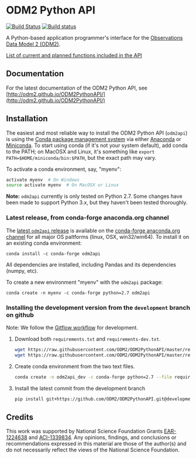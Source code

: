 ODM2 Python API
===============

[![Build Status](https://travis-ci.org/ODM2/ODM2PythonAPI.svg?branch=master)](https://travis-ci.org/ODM2/ODM2PythonAPI)
[![Build status](https://ci.appveyor.com/api/projects/status/c13bxn6xvgv5kglt?svg=true)](https://ci.appveyor.com/project/odm2bot/odm2pythonapi)


A Python-based application programmer's interface for the
[Observations Data Model 2 (ODM2)](http://odm2.org).

[List of current and planned functions included in the API](https://github.com/ODM2/ODM2PythonAPI/blob/master/doc/APIFunctionList.md)

## Documentation

For the latest documentation of the ODM2 Python API, see [http://odm2.github.io/ODM2PythonAPI/](http://odm2.github.io/ODM2PythonAPI/)

## Installation

The easiest and most reliable way to install the ODM2 Python API (`odm2api`) is using the
[Conda package management system](http://conda.pydata.org/docs/)
via either
[Anaconda](https://www.continuum.io/downloads)
or
[Miniconda](http://conda.pydata.org/miniconda.html).
To start using conda (if it's not your system default),
add conda to the PATH; on MacOSX and Linux,
it's something like `export PATH=$HOME/miniconda/bin:$PATH`,
but the exact path may vary.

To activate a conda environment, say, "myenv":

```bash
activate myenv  # On Windows
source activate myenv  # On MacOSX or Linux
```

**Note:** `odm2api` currently is only tested on Python 2.7. Some changes have been made to support Python 3.x,
but they haven't been tested thoroughly.


### Latest release, from conda-forge anaconda.org channel

The
[latest `odm2api` release](https://github.com/ODM2/ODM2PythonAPI/releases)
is available on the
[conda-forge anaconda.org channel](https://anaconda.org/conda-forge/odm2api)
for all major OS paltforms (linux, OSX, win32/win64).
To install it on an existing conda environment:

```
conda install -c conda-forge odm2api
```

All dependencies are installed,
including Pandas and its dependencies (numpy, etc).

To create a new environment "myenv" with the `odm2api` package:

```
conda create -n myenv -c conda-forge python=2.7 odm2api
```

### Installing the development version from the `development` branch on github

Note: We follow the [Gitflow workflow](https://www.atlassian.com/git/tutorials/comparing-workflows/gitflow-workflow) for development.

1. Download both `requirements.txt` and `requirements-dev.txt`.
    ``` bash
    wget https://raw.githubusercontent.com/ODM2/ODM2PythonAPI/master/requirements.txt
    wget https://raw.githubusercontent.com/ODM2/ODM2PythonAPI/master/requirements-dev.txt
    ```

2. Create conda environment from the two text files.
    ```bash
    conda create -n odm2api_dev -c conda-forge python=2.7 --file requirements.txt --file requirements-dev.txt
    ```
    
3. Install the latest commit from the development branch
    ```bash
    pip install git+https://github.com/ODM2/ODM2PythonAPI.git@development#egg=odm2api
    ```

## Credits

This work was supported by National Science Foundation Grants
[EAR-1224638](http://www.nsf.gov/awardsearch/showAward?AWD_ID=1224638)
and
[ACI-1339834](http://www.nsf.gov/awardsearch/showAward?AWD_ID=1339834).
Any opinions, findings,
and conclusions or recommendations expressed in this material are those of the author(s) and do not necessarily reflect the views of the National Science Foundation.
